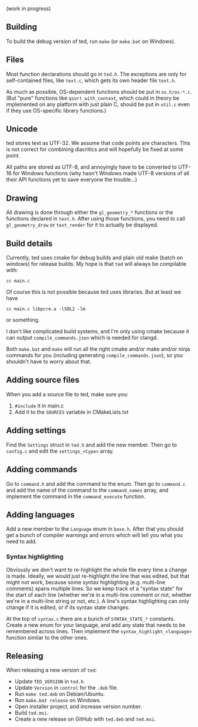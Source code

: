 (work in progress)

## Building

To build the debug version of ted, run `make` (or `make.bat` on Windows).

## Files

Most function declarations should go in `ted.h`.
The exceptions are only for self-contained files, like `text.c`,
which gets its own header file `text.h`.

As much as possible, OS-dependent functions should be put in `os.h/os-*.c`.
(But "pure" functions like `qsort_with_context`, which could
in theory be implemented on any platform with just plain C, should be put
in `util.c` even if they use OS-specific library functions.)

## Unicode

ted stores text as UTF-32. We assume that code points are characters.
This is not correct for combining diacritics and will hopefully be fixed at some point.

All paths are stored as UTF-8, and annoyingly have to be converted to UTF-16 for Windows
functions (why hasn't Windows made UTF-8 versions of all their API functions yet to save
everyone the trouble...)

## Drawing

All drawing is done through either the `gl_geometry_*` functions or
the functions declared in `text.h`.
After using those functions, you need to call `gl_geometry_draw`
or `text_render` for it to actually be displayed.

## Build details

Currently, ted uses cmake for debug builds and plain old make (batch on windows) for
release builds. My hope is that `ted` will always be compilable with:
```
cc main.c
```
Of course this is not possible because ted uses libraries. But at least we have
```
cc main.c libpcre.a -lSDL2 -lm
```
or something.


I don't like complicated build systems, and I'm only using cmake because it can
output `compile_commands.json` which is needed for clangd.

Both `make.bat` and `make` will run all the right cmake and/or make and/or ninja commands
for you (including generating `compile_commands.json`),
so you shouldn't have to worry about that.

## Adding source files

When you add a source file to ted, make sure you:

1. `#include` it in main.c
2. Add it to the `SOURCES` variable in CMakeLists.txt

## Adding settings

Find the `Settings` struct in `ted.h` and add the new member.
Then go to `config.c` and edit the `settings_<type>` array.

## Adding commands

Go to `command.h` and add the command to the enum. Then
go to `command.c` and add the name of the command to the
`command_names` array,
and implement the command in the `command_execute` function.

## Adding languages

Add a new member to the `Language` enum in `base.h`.
After that you should get a bunch of compiler warnings and errors
which will tell you what you need to add.

### Syntax highlighting

Obviously we don't want to re-highlight the whole file every time a change is made.
Ideally, we would just re-highlight the line that was edited, but that might
not work, because some syntax highlighting (e.g. multi-line comments) spans multiple lines.
So we keep track of a "syntax state" for the start of each line (whether we're in a multi-line comment or not,
whether we're in a multi-line string or not, etc.). A line's syntax highlighting can only change
if it is edited, or if its syntax state changes.

At the top of `syntax.c` there are a bunch of `SYNTAX_STATE_*` constants.
Create a new enum for your language, and add any state that needs to be remembered across lines.
Then implement the `syntax_highlight_<language>` function similar to the other ones.

## Releasing

When releasing a new version of `ted`:

- Update `TED_VERSION` in `ted.h`.
- Update `Version` in `control` for the `.deb` file.
- Run `make ted.deb` on Debian/Ubuntu.
- Run `make.bat release` on Windows.
- Open installer project, and increase version number.
- Build `ted.msi`.
- Create a new release on GitHub with `ted.deb` and `ted.msi`.
